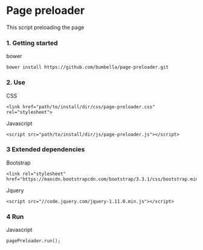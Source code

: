 Page preloader
==============

This script preloading the page

### 1. Getting started
bower
```
bower install https://github.com/bumbella/page-preloader.git
```

### 2. Use

CSS
```
<link href="path/to/install/dir/css/page-preloader.css" rel="stylesheet">
```

Javascript
```
<script src="path/to/install/dir/js/page-preloader.js"></script>
```

### 3 Extended dependencies

Bootstrap
```
<link rel="stylesheet" href="https://maxcdn.bootstrapcdn.com/bootstrap/3.3.1/css/bootstrap.min.css">
```

Jquery
```
<script src="//code.jquery.com/jquery-1.11.0.min.js"></script>
```

### 4 Run

Javascript
```
pagePreloader.run();
```